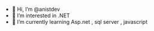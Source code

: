 - 👋 Hi, I’m @anistdev
- 👀 I’m interested in .NET 
- 🌱 I’m currently learning Asp.net , sql server , javascript


<!---
anistdev/anistdev is a ✨ special ✨ repository because its `README.md` (this file) appears on your GitHub profile.
You can click the Preview link to take a look at your changes.
--->
